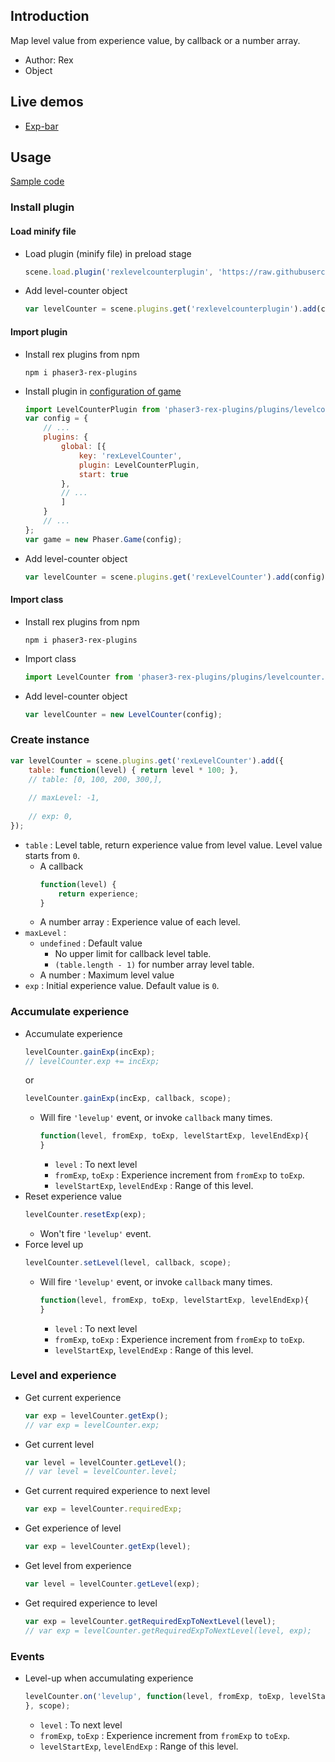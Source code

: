 ## Introduction

Map level value from experience value, by callback or a number array.

- Author: Rex
- Object

## Live demos

- [Exp-bar](https://codepen.io/rexrainbow/pen/jOXomJK)

## Usage

[Sample code](https://github.com/rexrainbow/phaser3-rex-notes/tree/master/examples/levelcounter)

### Install plugin

#### Load minify file

- Load plugin (minify file) in preload stage
    ```javascript
    scene.load.plugin('rexlevelcounterplugin', 'https://raw.githubusercontent.com/rexrainbow/phaser3-rex-notes/master/dist/rexlevelcounterplugin.min.js', true);
    ```
- Add level-counter object
    ```javascript
    var levelCounter = scene.plugins.get('rexlevelcounterplugin').add(config);
    ```

#### Import plugin

- Install rex plugins from npm
    ```
    npm i phaser3-rex-plugins
    ```
- Install plugin in [configuration of game](game.md#configuration)
    ```javascript
    import LevelCounterPlugin from 'phaser3-rex-plugins/plugins/levelcounter-plugin.js';
    var config = {
        // ...
        plugins: {
            global: [{
                key: 'rexLevelCounter',
                plugin: LevelCounterPlugin,
                start: true
            },
            // ...
            ]
        }
        // ...
    };
    var game = new Phaser.Game(config);
    ```
- Add level-counter object
    ```javascript
    var levelCounter = scene.plugins.get('rexLevelCounter').add(config);
    ```

#### Import class

- Install rex plugins from npm
    ```
    npm i phaser3-rex-plugins
    ```
- Import class
    ```javascript
    import LevelCounter from 'phaser3-rex-plugins/plugins/levelcounter.js';
    ```
- Add level-counter object
    ```javascript
    var levelCounter = new LevelCounter(config);
    ```

### Create instance

```javascript
var levelCounter = scene.plugins.get('rexLevelCounter').add({
    table: function(level) { return level * 100; },
    // table: [0, 100, 200, 300,],
    
    // maxLevel: -1,
    
    // exp: 0,
});
```

- `table` : Level table, return experience value from level value. Level value starts from `0`.
    - A callback
        ```javascript
        function(level) {
            return experience;
        }
        ```
    - A number array : Experience value of each level.
- `maxLevel` :
    - `undefined` : Default value
        - No upper limit for callback level table.
        - `(table.length - 1)` for number array level table.
    - A number : Maximum level value
- `exp` : Initial experience value. Default value is `0`.

### Accumulate experience

- Accumulate experience
    ```javascript
    levelCounter.gainExp(incExp);
    // levelCounter.exp += incExp;
    ```
    or
    ```javascript
    levelCounter.gainExp(incExp, callback, scope);
    ```
    - Will fire `'levelup'` event, or invoke `callback` many times.
        ```javascript
        function(level, fromExp, toExp, levelStartExp, levelEndExp){        
        }
        ```
        - `level` : To next level
        - `fromExp`, `toExp` : Experience increment from `fromExp` to `toExp`.
        - `levelStartExp`, `levelEndExp` : Range of this level.
- Reset experience value
    ```javascript
    levelCounter.resetExp(exp);
    ```
    - Won't fire `'levelup'` event.
- Force level up
    ```javascript
    levelCounter.setLevel(level, callback, scope);
    ```
    - Will fire `'levelup'` event, or invoke `callback` many times.
        ```javascript
        function(level, fromExp, toExp, levelStartExp, levelEndExp){        
        }
        ```
        - `level` : To next level
        - `fromExp`, `toExp` : Experience increment from `fromExp` to `toExp`.
        - `levelStartExp`, `levelEndExp` : Range of this level.

### Level and experience

- Get current experience
    ```javascript
    var exp = levelCounter.getExp();
    // var exp = levelCounter.exp;
    ```
- Get current level
    ```javascript
    var level = levelCounter.getLevel();
    // var level = levelCounter.level;
    ```
- Get current required experience to next level
    ```javascript
    var exp = levelCounter.requiredExp;
    ```
- Get experience of level
    ```javascript
    var exp = levelCounter.getExp(level);
    ```
- Get level from experience
    ```javascript
    var level = levelCounter.getLevel(exp);
    ```
- Get required experience to level
    ```javascript
    var exp = levelCounter.getRequiredExpToNextLevel(level);
    // var exp = levelCounter.getRequiredExpToNextLevel(level, exp);
    ```

### Events

- Level-up when accumulating experience
    ```javascript
    levelCounter.on('levelup', function(level, fromExp, toExp, levelStartExp, levelEndExp){        
    }, scope);
    ```
    - `level` : To next level
    - `fromExp`, `toExp` : Experience increment from `fromExp` to `toExp`.
    - `levelStartExp`, `levelEndExp` : Range of this level.
